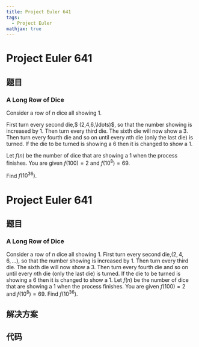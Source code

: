 ```yaml
---
title: Project Euler 641
tags:
  - Project Euler
mathjax: true
---
```

<escape><!-- more --></escape>
    
# Project Euler 641
## 题目
### A Long Row of Dice

Consider a row of $n$ dice all showing 1.

First turn every second die,$ (2,4,6,\ldots)$, so that the number showing is increased by 1. Then turn every third die. The sixth die will now show a 3. Then turn every fourth die and so on until every $n$th die (only the last die) is turned. If the die to be turned is showing a 6 then it is changed to show a 1.

Let $f(n)$ be the number of dice that are showing a 1 when the process finishes. You are given $f(100)=2$ and $f(10^8) = 69$.

Find $f(10^{36})$.


# Project Euler 641
## 题目
### A Long Row of Dice

Consider a row of $n$ dice all showing $1$.
First turn every second die,$(2,4,6,\ldots)$, so that the number showing is increased by $1$. Then turn every third die. The sixth die will now show a $3$. Then turn every fourth die and so on until every $n$th die (only the last die) is turned. If the die to be turned is showing a $6$ then it is changed to show a $1$.
Let $f(n)$ be the number of dice that are showing a $1$ when the process finishes. You are given $f(100)=2$ and $f(10^8)=69$.
Find $f(10^{36})$.


## 解决方案


## 代码



